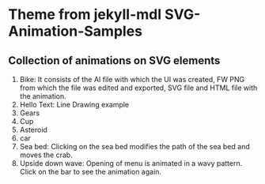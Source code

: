 Theme from jekyll-mdl
SVG-Animation-Samples
=====================

Collection of animations on SVG elements
---------------------

1. Bike:
It consists of the AI file with which the UI was created, FW PNG from which the file was edited and exported, SVG file and HTML file with the animation.
2. Hello Text: Line Drawing example
3. Gears
4. Cup
5. Asteroid
6. car
7. Sea bed: Clicking on the sea bed modifies the path of the sea bed and moves the crab.
8. Upside down wave: Opening of menu is animated in a wavy pattern. Click on the bar to see the animation again.
